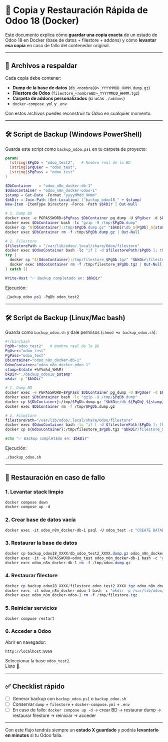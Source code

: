 # 📖 Copia y Restauración Rápida de Odoo 18 (Docker)

Este documento explica cómo **guardar una copia exacta** de un estado de Odoo 18 en Docker (base de datos + filestore + addons) y cómo **levantar esa copia** en caso de fallo del contenedor original.

---

## 📂 Archivos a respaldar

Cada copia debe contener:

- **Dump de la base de datos** (`db_<nombreBD>_YYYYMMDD_HHMM.dump.gz`)  
- **Filestore de Odoo** (`filestore_<nombreBD>_YYYYMMDD_HHMM.tgz`)  
- **Carpeta de addons personalizados** (si usas `./addons`)  
- `docker-compose.yml` y `.env`  

Con estos archivos puedes reconstruir tu Odoo en cualquier momento.

---

## 🛠 Script de Backup (Windows PowerShell)

Guarda este script como `backup_odoo.ps1` en tu carpeta de proyecto:

```powershell
param(
  [string]$PgDb = "odoo_test2",   # Nombre real de la BD
  [string]$PgUser = "odoo_test",
  [string]$PgPass = "odoo_test"
)

$DbContainer   = "odoo_n8n_docker-db-1"
$OdooContainer = "odoo_n8n_docker-odoo-1"
$stamp = Get-Date -Format "yyyyMMdd_HHmm"
$bkDir = Join-Path (Get-Location) ("backup_odoo18_" + $stamp)
New-Item -ItemType Directory -Force -Path $bkDir | Out-Null

# 1. Dump BD
docker exec -e PGPASSWORD=$PgPass $DbContainer pg_dump -U $PgUser -d $PgDb -Fc -f /tmp/$PgDb.dump
docker exec $DbContainer bash -lc "gzip -9 /tmp/$PgDb.dump"
docker cp "${DbContainer}:/tmp/$PgDb.dump.gz" "$bkDir\db_${PgDb}_${stamp}.dump.gz"
docker exec $DbContainer rm -f /tmp/$PgDb.dump.gz | Out-Null

# 2. Filestore
$filestorePath = "/var/lib/odoo/.local/share/Odoo/filestore"
docker exec $OdooContainer bash -lc "if [ -d $filestorePath/$PgDb ]; then tar -czf /tmp/filestore_$PgDb.tgz -C $filestorePath $PgDb; fi"
try {
  docker cp "${OdooContainer}:/tmp/filestore_$PgDb.tgz" "$bkDir\filestore_${PgDb}_${stamp}.tgz"
  docker exec $OdooContainer rm -f /tmp/filestore_$PgDb.tgz | Out-Null
} catch {}

Write-Host "✅ Backup completado en: $bkDir"
```

Ejecución:

```powershell
.ackup_odoo.ps1 -PgDb odoo_test2
```

---

## 🛠 Script de Backup (Linux/Mac bash)

Guarda como `backup_odoo.sh` y dale permisos (`chmod +x backup_odoo.sh`):

```bash
#!/bin/bash
PgDb="odoo_test2"   # Nombre real de la BD
PgUser="odoo_test"
PgPass="odoo_test"
DbContainer="odoo_n8n_docker-db-1"
OdooContainer="odoo_n8n_docker-odoo-1"
stamp=$(date +%Y%m%d_%H%M)
bkDir="./backup_odoo18_$stamp"
mkdir -p "$bkDir"

# 1. Dump BD
docker exec -e PGPASSWORD=$PgPass $DbContainer pg_dump -U $PgUser -d $PgDb -Fc -f /tmp/$PgDb.dump
docker exec $DbContainer bash -lc "gzip -9 /tmp/$PgDb.dump"
docker cp ${DbContainer}:/tmp/$PgDb.dump.gz "$bkDir/db_${PgDb}_${stamp}.dump.gz"
docker exec $DbContainer rm -f /tmp/$PgDb.dump.gz

# 2. Filestore
filestorePath="/var/lib/odoo/.local/share/Odoo/filestore"
docker exec $OdooContainer bash -lc "if [ -d $filestorePath/$PgDb ]; then tar -czf /tmp/filestore_$PgDb.tgz -C $filestorePath $PgDb; fi"
docker cp ${OdooContainer}:/tmp/filestore_$PgDb.tgz "$bkDir/filestore_${PgDb}_${stamp}.tgz" 2>/dev/null || echo "No hay filestore"

echo "✅ Backup completado en: $bkDir"
```

Ejecución:

```bash
./backup_odoo.sh
```

---

## 🔄 Restauración en caso de fallo

### 1. Levantar stack limpio
```powershell
docker compose down
docker compose up -d
```

### 2. Crear base de datos vacía
```powershell
docker exec -it odoo_n8n_docker-db-1 psql -U odoo_test -c "CREATE DATABASE odoo_test2 OWNER odoo_test;"
```

### 3. Restaurar la base de datos
```powershell
docker cp backup_odoo18_XXXX/db_odoo_test2_XXXX.dump.gz odoo_n8n_docker-db-1:/tmp/odoo.dump.gz
docker exec -it -e PGPASSWORD=odoo_test odoo_n8n_docker-db-1 bash -c "gunzip -c /tmp/odoo.dump.gz | pg_restore -U odoo_test -d odoo_test2 --clean"
docker exec odoo_n8n_docker-db-1 rm -f /tmp/odoo.dump.gz
```

### 4. Restaurar filestore
```powershell
docker cp backup_odoo18_XXXX/filestore_odoo_test2_XXXX.tgz odoo_n8n_docker-odoo-1:/tmp/filestore.tgz
docker exec -it odoo_n8n_docker-odoo-1 bash -c "mkdir -p /var/lib/odoo/.local/share/Odoo/filestore/odoo_test2 && tar -xzf /tmp/filestore.tgz -C /var/lib/odoo/.local/share/Odoo/filestore/odoo_test2 --strip-components=1"
docker exec odoo_n8n_docker-odoo-1 rm -f /tmp/filestore.tgz
```

### 5. Reiniciar servicios
```powershell
docker compose restart
```

### 6. Acceder a Odoo
Abrir en navegador:

```
http://localhost:8069
```

Seleccionar la base `odoo_test2`.  
Listo 🚀.

---

## ✅ Checklist rápido

- [ ] Generar backup con `backup_odoo.ps1` o `backup_odoo.sh`  
- [ ] Conservar `dump` + `filestore` + `docker-compose.yml` + `.env`  
- [ ] En caso de fallo: `docker compose up -d` → crear BD → restaurar dump → restaurar filestore → reiniciar → acceder  

---

Con este flujo tendrás siempre un **estado X guardado** y podrás **levantarlo en minutos** si tu Odoo falla.
